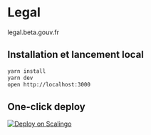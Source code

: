 # Legal

legal.beta.gouv.fr

## Installation et lancement local
```bash
yarn install
yarn dev
open http://localhost:3000
```

## One-click deploy

[![Deploy on Scalingo](https://cdn.scalingo.com/deploy/button.svg)](https://dashboard.scalingo.com/create/app?source=https://github.com/incubateur-ademe/pages-legales-faciles#main)
